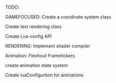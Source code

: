 TODO:

GAMEFOCUSED:
Create a coordinate system class 

Create text rendering class

Create Lua-config API

RENDERING:
Implement shader compiler

Animation:
Fleshout Frametickers

create animation state system

Create luaConfigurtion for animations




